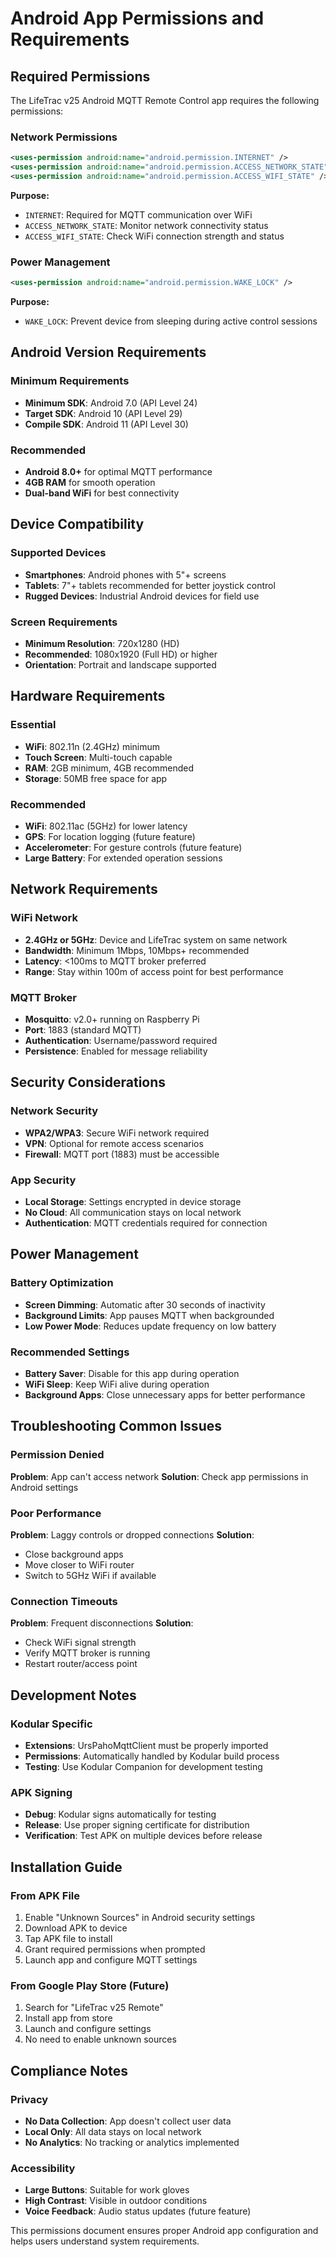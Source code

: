 # Android App Permissions and Requirements

## Required Permissions

The LifeTrac v25 Android MQTT Remote Control app requires the following permissions:

### Network Permissions
```xml
<uses-permission android:name="android.permission.INTERNET" />
<uses-permission android:name="android.permission.ACCESS_NETWORK_STATE" />
<uses-permission android:name="android.permission.ACCESS_WIFI_STATE" />
```

**Purpose:**
- `INTERNET`: Required for MQTT communication over WiFi
- `ACCESS_NETWORK_STATE`: Monitor network connectivity status
- `ACCESS_WIFI_STATE`: Check WiFi connection strength and status

### Power Management
```xml
<uses-permission android:name="android.permission.WAKE_LOCK" />
```

**Purpose:**
- `WAKE_LOCK`: Prevent device from sleeping during active control sessions

## Android Version Requirements

### Minimum Requirements
- **Minimum SDK**: Android 7.0 (API Level 24)
- **Target SDK**: Android 10 (API Level 29) 
- **Compile SDK**: Android 11 (API Level 30)

### Recommended
- **Android 8.0+** for optimal MQTT performance
- **4GB RAM** for smooth operation
- **Dual-band WiFi** for best connectivity

## Device Compatibility

### Supported Devices
- **Smartphones**: Android phones with 5"+ screens
- **Tablets**: 7"+ tablets recommended for better joystick control
- **Rugged Devices**: Industrial Android devices for field use

### Screen Requirements
- **Minimum Resolution**: 720x1280 (HD)
- **Recommended**: 1080x1920 (Full HD) or higher
- **Orientation**: Portrait and landscape supported

## Hardware Requirements

### Essential
- **WiFi**: 802.11n (2.4GHz) minimum
- **Touch Screen**: Multi-touch capable
- **RAM**: 2GB minimum, 4GB recommended
- **Storage**: 50MB free space for app

### Recommended
- **WiFi**: 802.11ac (5GHz) for lower latency
- **GPS**: For location logging (future feature)
- **Accelerometer**: For gesture controls (future feature)
- **Large Battery**: For extended operation sessions

## Network Requirements

### WiFi Network
- **2.4GHz or 5GHz**: Device and LifeTrac system on same network
- **Bandwidth**: Minimum 1Mbps, 10Mbps+ recommended
- **Latency**: <100ms to MQTT broker preferred
- **Range**: Stay within 100m of access point for best performance

### MQTT Broker
- **Mosquitto**: v2.0+ running on Raspberry Pi
- **Port**: 1883 (standard MQTT)
- **Authentication**: Username/password required
- **Persistence**: Enabled for message reliability

## Security Considerations

### Network Security
- **WPA2/WPA3**: Secure WiFi network required
- **VPN**: Optional for remote access scenarios
- **Firewall**: MQTT port (1883) must be accessible

### App Security
- **Local Storage**: Settings encrypted in device storage
- **No Cloud**: All communication stays on local network
- **Authentication**: MQTT credentials required for connection

## Power Management

### Battery Optimization
- **Screen Dimming**: Automatic after 30 seconds of inactivity
- **Background Limits**: App pauses MQTT when backgrounded
- **Low Power Mode**: Reduces update frequency on low battery

### Recommended Settings
- **Battery Saver**: Disable for this app during operation
- **WiFi Sleep**: Keep WiFi alive during operation
- **Background Apps**: Close unnecessary apps for better performance

## Troubleshooting Common Issues

### Permission Denied
**Problem**: App can't access network
**Solution**: Check app permissions in Android settings

### Poor Performance
**Problem**: Laggy controls or dropped connections
**Solution**: 
- Close background apps
- Move closer to WiFi router
- Switch to 5GHz WiFi if available

### Connection Timeouts
**Problem**: Frequent disconnections
**Solution**:
- Check WiFi signal strength
- Verify MQTT broker is running
- Restart router/access point

## Development Notes

### Kodular Specific
- **Extensions**: UrsPahoMqttClient must be properly imported
- **Permissions**: Automatically handled by Kodular build process
- **Testing**: Use Kodular Companion for development testing

### APK Signing
- **Debug**: Kodular signs automatically for testing
- **Release**: Use proper signing certificate for distribution
- **Verification**: Test APK on multiple devices before release

## Installation Guide

### From APK File
1. Enable "Unknown Sources" in Android security settings
2. Download APK to device
3. Tap APK file to install
4. Grant required permissions when prompted
5. Launch app and configure MQTT settings

### From Google Play Store (Future)
1. Search for "LifeTrac v25 Remote"
2. Install app from store
3. Launch and configure settings
4. No need to enable unknown sources

## Compliance Notes

### Privacy
- **No Data Collection**: App doesn't collect user data
- **Local Only**: All data stays on local network
- **No Analytics**: No tracking or analytics implemented

### Accessibility
- **Large Buttons**: Suitable for work gloves
- **High Contrast**: Visible in outdoor conditions
- **Voice Feedback**: Audio status updates (future feature)

This permissions document ensures proper Android app configuration and helps users understand system requirements.